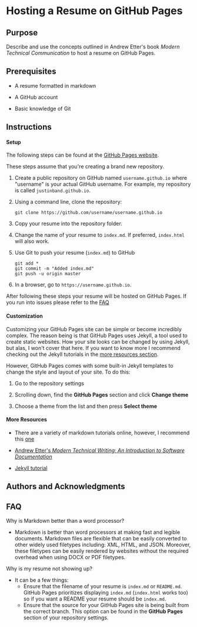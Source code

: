 # Hosting a Resume on GitHub Pages

## Purpose
Describe and use the concepts outlined in Andrew Etter's book _Modern Technical Communication_ to host a resume on GitHub Pages.

## Prerequisites

- A resume formatted in markdown

- A GitHub account

- Basic knowledge of Git

## Instructions

#### Setup

The following steps can be found at the [GitHub Pages website](https://pages.github.com/).

These steps assume that you're creating a brand new repository.

1. Create a public repository on GitHub named `username.github.io` where "username" is your actual GitHub username. For example, my repository is called `justinband.github.io`.

2. Using a command line, clone the repository:

    ```
    git clone https://github.com/username/username.github.io
    ```
3. Copy your resume into the repository folder.
    
4. Change the name of your resume to `index.md`. If preferred, `index.html` will also work.

5. Use Git to push your resume (`index.md`) to GitHub

    ```
    git add *
    git commit -m "Added index.md"
    git push -u origin master
    ```

6. In a browser, go to `https://username.github.io`.

After following these steps your resume will be hosted on GitHub Pages. If you run into issues please refer to the [FAQ](#faq)
#### Customization

Customizing your GitHub Pages site can be simple or become incredibly complex. The reason being is that GitHub Pages uses Jekyll, a tool used to create static websites. How your site looks can be changed by using Jekyll, but alas, I won't cover that here. If you want to know more I recommend checking out the Jekyll tutorials in the [more resources section](#more-resources).

However, GitHub Pages comes with some built-in Jekyll templates to change the style and layout of your site. To do this:

1. Go to the repository settings

2. Scrolling down, find the **GitHub Pages** section and click **Change theme**

3. Choose a theme from the list and then press **Select theme**

#### More Resources

- There are a variety of markdown tutorials online, however, I recommend this [one](https://www.markdowntutorial.com/)

- [Andrew Etter's _Modern Technical Writing: An Introduction to Software Documentation_](https://www.amazon.ca/Modern-Technical-Writing-Introduction-Documentation-ebook/dp/B01A2QL9SS)

- [Jekyll tutorial](https://jekyllrb.com/tutorials/video-walkthroughs/)
## Authors and Acknowledgments

## FAQ

Why is Markdown better than a word processor?
- Markdown is better than word processors at making fast and legible documents. Markdown files are flexible that can be easily converted to other widely used filetypes including: XML, HTML, and JSON. Moreover, these filetypes can be easily rendered by websites without the required overhead when using DOCX or PDF filetypes.

Why is my resume not showing up?
- It can be a few things:
    - Ensure that the filename of your resume is `index.md` or `README.md`. GitHub Pages prioritizes displaying `index.md` (`index.html` works too) so if you want a README your resume should be `index.md`.
    - Ensure that the source for your GitHub Pages site is being built from the correct branch. This option can be found in the **GitHub Pages** section of your repository settings.